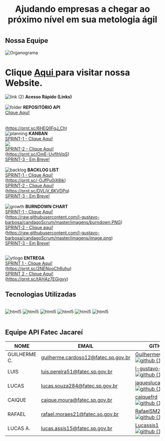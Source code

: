 <h1 align='center'>Ajudando empresas a chegar ao próximo nível em sua metologia ágil</h1>
<h1></h1>

## Nossa Equipe

![Organograma](https://github.com/l-gustavo-barbosa/candagoScrum/blob/master/imagens/Blue%20and%20White%20Circle%20Organizational%20Chart.png)



<h1>Clique 
        <a href="https://l-gustavo-barbosa.github.io/candagoScrum/"target="_blank">Aqui
        </a> para visitar nossa Website.
    </h1>


![link (2)](https://user-images.githubusercontent.com/104475381/235953049-06c546c1-aa57-42f2-b8db-0ba5237a5ec4.png) **Acesso Rápido (Links)**
<br>
<br>
![folder](https://user-images.githubusercontent.com/104475381/235959141-faaeb1c6-25a9-4545-a1f4-41832e8f0fc5.png)
**REPOSITÓRIO API**
<br>
[Clique Aqui!](https://github.com/l-gustavo-barbosa/candagoScrum)
<br>
<br>
<br>
(https://prnt.sc/6HEQIlFgJ_Ch)
<br>
![planning](https://user-images.githubusercontent.com/104475381/235958977-c923e4b1-8a20-4863-9344-0c86ce84caef.png)
 **KANBAN**
 <br>
[SPRINT-1 - Clique Aqui!](https://github.com/users/l-gustavo-barbosa/projects/2/views/4)
<br>
<img src="https://prnt.sc/p9HM25PWoEKc"> 
<br>
[SPRINT-2 - Clique Aqui!](https://github.com/users/l-gustavo-barbosa/projects/2/views/9)
<br>
(https://prnt.sc/OmE-UvflhVpS)
<br>
[SPRINT-3 - Em Breve!]()
<br>
<br>
![backlog](https://user-images.githubusercontent.com/104475381/235958941-ed63f4ab-3d47-4ecd-83f7-e9d889e1b38c.png)
**BACKLOG LIST**
<br>
[SPRINT-1 - Clique Aqui!](https://github.com/users/l-gustavo-barbosa/projects/2/views/3?sliceBy%5Bvalue%5D=1)
<br>
(https://prnt.sc/-OJfPu0jX8ik)
<br>
[SPRINT-2 - Clique Aqui!](https://github.com/users/l-gustavo-barbosa/projects/2/views/8?sliceBy%5Bvalue%5D=2)
<br>
(https://prnt.sc/DVLjV_6KVDPq)
<br>
[SPRINT-3 - Em Breve!]()
<br>
<br>
![growth](https://user-images.githubusercontent.com/104475381/235959262-d2c25637-4372-43b9-bcd2-94c357c23c8c.png)
  **BURNDOWN CHART**
<br>
[SPRINT-1 - Clique Aqui!](https://github.com/l-gustavo-barbosa/candagoScrum/blob/master/imagens/burndown.PNG)
<br>
(https://raw.githubusercontent.com/l-gustavo-barbosa/candagoScrum/master/imagens/burndown.PNG)
<br>
[SPRINT-2 - Clique aqui!](https://github.com/l-gustavo-barbosa/candagoScrum/blob/master/imagens/image.png)
<br>
(https://raw.githubusercontent.com/l-gustavo-barbosa/candagoScrum/master/imagens/image.png)
<br>
[SPRINT-3 - Em Breve!]()
<br>
<br>

![ytlogo](https://raw.githubusercontent.com/l-gustavo-barbosa/candagoScrum/master/imagens/image-removebg-preview.png)
**ENTREGA**
<br>
[SPRINT 1 - Clique Aqui!](https://www.youtube.com/watch?v=3PtlmFv_WHg)
<br>
(https://prnt.sc/2NENooCh6uhu)
<br>
[SPRINT 2 - Clique Aqui!](https://www.canva.com/design/DAFyTXLPaFE/0wu_MXgH0AW1I99Ur0MOBg/view?utm_content=DAFyTXLPaFE&utm_campaign=designshare&utm_medium=link&utm_source=editor)
<br>
(https://prnt.sc/tAHAz7EGigyv)



## Tecnologias Utilizadas

<div style="display: inline_block"><br>
    <img alignm alt= "html5" src="https://img.shields.io/badge/JavaScript-F7DF1E?style=for-the-badge&logo=javascript&logoColor=black"/>
    <img alignm alt= "html5" src="https://img.shields.io/badge/HTML5-E34F26?style=for-the-badge&logo=html5&logoColor=white"/>
    <img alignm alt= "html5" src="https://img.shields.io/badge/CSS3-1572B6?style=for-the-badge&logo=css3&logoColor=white"/>
    <img alignm alt= "html5" src="https://img.shields.io/badge/Markdown-000000?style=for-the-badge&logo=markdown&logoColor=white"/>
    <img alignm alt= "html5" src="https://img.shields.io/badge/Figma-F24E1E?style=for-the-badge&logo=figma&logoColor=white"/>
    <img alignm alt= "html5" src="https://img.shields.io/badge/GIT-E44C30?style=for-the-badge&logo=git&logoColor=white"/>
        </div><br>


## Equipe API Fatec Jacareí

NOME	|	EMAIL	|	GITHUB	|	CARGO
---	|	---	|	---	|	---
GUILHERME C.	|	guilherme.cardoso12@fatec.sp.gov.br	|	[GuilhermeCardoso0![github (1)](https://user-images.githubusercontent.com/127904356/227741763-25763db0-8564-428d-a08e-2653b53a733e.png)](https://github.com/GuilhermeCardoso0)	|	PO
LUIS	|	luis.pereira51@fatec.sp.gov.br	|	[l-gustavo-barbosa![github (1)](https://user-images.githubusercontent.com/127904356/227741763-25763db0-8564-428d-a08e-2653b53a733e.png)](https://github.com/l-gustavo-barbosa)	|	Scrum Master
LUCAS	|	lucas.souza284@fatec.sp.gov.br	|	[jaqueslucas![github (1)](https://user-images.githubusercontent.com/127904356/227741763-25763db0-8564-428d-a08e-2653b53a733e.png)](https://github.com/jaqueslucas)|	Dev Team
CAIQUE	|	caique.moura@fatec.sp.gov.br	|	[caiquefrd![github (1)](https://user-images.githubusercontent.com/127904356/227741763-25763db0-8564-428d-a08e-2653b53a733e.png)](https://github.com/caiquefrd)	|	Dev Team
RAFAEL	|	rafael.moraes21@fatec.so.gov.br	|	[RafaelSM21![github (1)](https://user-images.githubusercontent.com/127904356/227741763-25763db0-8564-428d-a08e-2653b53a733e.png)](https://github.com/RafaelSM21)	|	Dev Team
LUCAS A.	|	lucas.assis15@fatec.sp.gov.br	|	[Lucassis1![github (1)](https://user-images.githubusercontent.com/127904356/227741763-25763db0-8564-428d-a08e-2653b53a733e.png)](https://github.com/Lucassis1)	|	Dev Team

